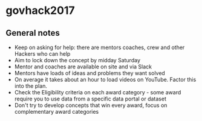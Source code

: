 # govhack2017

## General notes
- Keep on asking for help: there are mentors coaches, crew and other Hackers who can help
- Aim to lock down the concept by midday Saturday
- Mentor and coaches are available on site and via Slack
- Mentors have loads of ideas and problems they want solved
- On average it takes about an hour to load videos on YouTube. Factor this into the plan.
- Check the Eligibility criteria on each award category - some award require you to use data from a specific data portal or dataset
- Don't try to develop concepts that win every award, focus on complementary award categories
